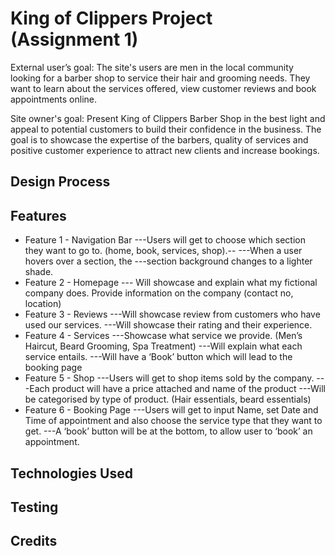 
# King of Clippers Project (Assignment 1) #

External user’s goal:
The site's users are men in the local community looking for a barber shop to service their hair and grooming needs. They want to learn about the services offered, view customer reviews and book appointments online.

Site owner's goal:
Present King of Clippers Barber Shop in the best light and appeal to potential customers to build their confidence in the business. The goal is to showcase the expertise of the barbers, quality of services and positive customer experience to attract new clients and increase bookings.

## Design Process ##

## Features ##

- Feature 1 - Navigation Bar
---Users will get to choose which section they want to go to. (home, book, services, shop).-- 
---When a user hovers over a section, the ---section background changes to a lighter shade.
- Feature 2 - Homepage
--- Will showcase and explain what my fictional company does. Provide information on the company (contact no, location)
- Feature 3 - Reviews
---Will showcase review from customers who have used our services. 
---Will showcase their rating and their experience.
- Feature 4 - Services
---Showcase what service we provide. (Men’s Haircut, Beard Grooming, Spa Treatment)
---Will explain what each service entails.
---Will have a ‘Book’ button which will lead to the booking page
- Feature 5 - Shop
---Users will get to shop items sold by the company.
---Each product will have a price attached and name of the product
---Will be categorised by type of product. (Hair essentials, beard essentials)
- Feature 6 - Booking Page
---Users will get to input Name, set Date and Time of appointment and also choose the service type that they want  to get.
---A ‘book’ button will be at the bottom, to allow user to ‘book’ an appointment.



## Technologies Used ##

## Testing ##

## Credits ##



